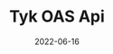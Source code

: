 ---
title: "Tyk OAS Api"
date: 2022-06-16
tags: [""]
description: ""
menu:
  main:
    parent: "Open API Specification"
weight: 3
url: "/tyk-oas-api"
type: "swagger-ui"
swagger: "/docs/others/oas-swagger.yml"
---